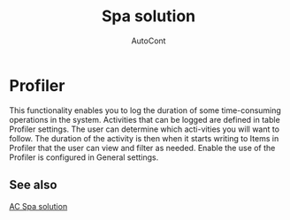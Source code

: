 ﻿---
    title: "Spa solution"
    author: AutoCont
    ms.date: 04/30/2018
    ms.topic: article
    ms.prod: dynamics-nav-2017
    ms.contentlocale: en
    ms.lasthandoff: 04/30/2018
---

# Profiler

This functionality enables you to log the duration of some time-consuming operations in the system. Activities that can be logged are defined in table Profiler settings. The user can determine which acti-vities you will want to follow. The duration of the activity is then when it starts writing to Items in Profiler that the user can view and filter as needed. Enable the use of the Profiler is configured in General settings.


## <a name="see-also"></a>See also
[AC Spa solution](ac-spa-solution.md)